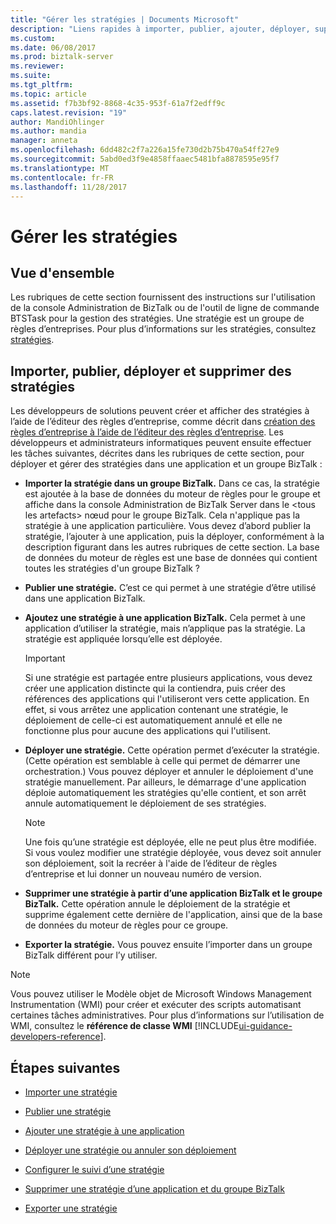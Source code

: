 ```yaml
---
title: "Gérer les stratégies | Documents Microsoft"
description: "Liens rapides à importer, publier, ajouter, déployer, supprimer ou exporter une stratégie dans BizTalk Server"
ms.custom: 
ms.date: 06/08/2017
ms.prod: biztalk-server
ms.reviewer: 
ms.suite: 
ms.tgt_pltfrm: 
ms.topic: article
ms.assetid: f7b3bf92-8868-4c35-953f-61a7f2edff9c
caps.latest.revision: "19"
author: MandiOhlinger
ms.author: mandia
manager: anneta
ms.openlocfilehash: 6dd482c2f7a226a15fe730d2b75b470a54ff27e9
ms.sourcegitcommit: 5abd0ed3f9e4858ffaaec5481bfa8878595e95f7
ms.translationtype: MT
ms.contentlocale: fr-FR
ms.lasthandoff: 11/28/2017
---
```

# <a name="manage-policies"></a>Gérer les stratégies

## <a name="overview"></a>Vue d'ensemble
Les rubriques de cette section fournissent des instructions sur l'utilisation de la console Administration de BizTalk ou de l'outil de ligne de commande BTSTask pour la gestion des stratégies. Une stratégie est un groupe de règles d’entreprises. Pour plus d’informations sur les stratégies, consultez [stratégies](../core/policies.md).  
  
## <a name="import-publish-deploy-and-remove-policies"></a>Importer, publier, déployer et supprimer des stratégies
 Les développeurs de solutions peuvent créer et afficher des stratégies à l’aide de l’éditeur des règles d’entreprise, comme décrit dans [création des règles d’entreprise à l’aide de l’éditeur des règles d’entreprise](../core/creating-business-rules-using-the-business-rule-composer.md). Les développeurs et administrateurs informatiques peuvent ensuite effectuer les tâches suivantes, décrites dans les rubriques de cette section, pour déployer et gérer des stratégies dans une application et un groupe BizTalk :  
  
-   **Importer la stratégie dans un groupe BizTalk.** Dans ce cas, la stratégie est ajoutée à la base de données du moteur de règles pour le groupe et affiche dans la console Administration de BizTalk Server dans le \<tous les artefacts\> nœud pour le groupe BizTalk. Cela n'applique pas la stratégie à une application particulière. Vous devez d’abord publier la stratégie, l’ajouter à une application, puis la déployer, conformément à la description figurant dans les autres rubriques de cette section. La base de données du moteur de règles est une base de données qui contient toutes les stratégies d'un groupe BizTalk ?  
  
-   **Publier une stratégie.** C’est ce qui permet à une stratégie d’être utilisé dans une application BizTalk.  
  
-   **Ajoutez une stratégie à une application BizTalk.** Cela permet à une application d’utiliser la stratégie, mais n’applique pas la stratégie. La stratégie est appliquée lorsqu’elle est déployée.  
  
    > [!IMPORTANT]
    >  Si une stratégie est partagée entre plusieurs applications, vous devez créer une application distincte qui la contiendra, puis créer des références des applications qui l'utiliseront vers cette application. En effet, si vous arrêtez une application contenant une stratégie, le déploiement de celle-ci est automatiquement annulé et elle ne fonctionne plus pour aucune des applications qui l'utilisent.  
  
-   **Déployer une stratégie.** Cette opération permet d’exécuter la stratégie. (Cette opération est semblable à celle qui permet de démarrer une orchestration.) Vous pouvez déployer et annuler le déploiement d'une stratégie manuellement. Par ailleurs, le démarrage d'une application déploie automatiquement les stratégies qu'elle contient, et son arrêt annule automatiquement le déploiement de ses stratégies.  
  
    > [!NOTE]
    >  Une fois qu’une stratégie est déployée, elle ne peut plus être modifiée. Si vous voulez modifier une stratégie déployée, vous devez soit annuler son déploiement, soit la recréer à l'aide de l’éditeur de règles d’entreprise et lui donner un nouveau numéro de version.  
  
-   **Supprimer une stratégie à partir d’une application BizTalk et le groupe BizTalk.** Cette opération annule le déploiement de la stratégie et supprime également cette dernière de l'application, ainsi que de la base de données du moteur de règles pour ce groupe.  
  
-   **Exporter la stratégie.** Vous pouvez ensuite l’importer dans un groupe BizTalk différent pour l’y utiliser.  
  
> [!NOTE]
>  Vous pouvez utiliser le Modèle objet de Microsoft Windows Management Instrumentation (WMI) pour créer et exécuter des scripts automatisant certaines tâches administratives. Pour plus d’informations sur l’utilisation de WMI, consultez le **référence de classe WMI** [!INCLUDE[ui-guidance-developers-reference](../includes/ui-guidance-developers-reference.md)].
  
## <a name="next-steps"></a>Étapes suivantes
  
-   [Importer une stratégie](../core/how-to-import-a-policy.md)  
  
-   [Publier une stratégie](../core/how-to-publish-a-policy.md)  
  
-   [Ajouter une stratégie à une application](../core/how-to-add-a-policy-to-an-application.md)  
  
-   [Déployer une stratégie ou annuler son déploiement](../core/how-to-deploy-or-undeploy-a-policy.md)  
  
-   [Configurer le suivi d’une stratégie](../core/how-to-configure-tracking-for-a-policy.md)  
  
-   [Supprimer une stratégie d’une application et du groupe BizTalk](../core/how-to-remove-a-policy-from-an-application-and-the-biztalk-group.md)  
  
-   [Exporter une stratégie](../core/how-to-export-a-policy.md)
